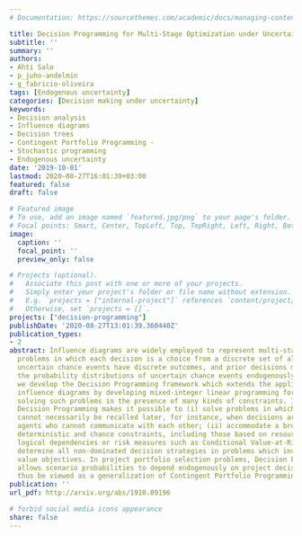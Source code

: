 ```yaml
---
# Documentation: https://sourcethemes.com/academic/docs/managing-content/

title: Decision Programming for Multi-Stage Optimization under Uncertainty
subtitle: ''
summary: ''
authors:
- Ahti Salo
- p_juho-andelmin
- g_fabricio-oliveira
tags: [Endogenous uncertainty]
categories: [Decision making under uncertainty]
keywords: 
- Decision analysis 
- Influence diagrams 
- Decision trees 
- Contingent Portfolio Programming -
- Stochastic programming 
- Endogenous uncertainty
date: '2019-10-01'
lastmod: 2020-08-27T16:01:39+03:00
featured: false
draft: false

# Featured image
# To use, add an image named `featured.jpg/png` to your page's folder.
# Focal points: Smart, Center, TopLeft, Top, TopRight, Left, Right, BottomLeft, Bottom, BottomRight.
image:
  caption: ''
  focal_point: ''
  preview_only: false

# Projects (optional).
#   Associate this post with one or more of your projects.
#   Simply enter your project's folder or file name without extension.
#   E.g. `projects = ["internal-project"]` references `content/project/deep-learning/index.md`.
#   Otherwise, set `projects = []`.
projects: ["decision-programming"]
publishDate: '2020-08-27T13:01:39.360440Z'
publication_types:
- 2
abstract: Influence diagrams are widely employed to represent multi-stage decision
  problems in which each decision is a choice from a discrete set of alternatives,
  uncertain chance events have discrete outcomes, and prior decisions may influence
  the probability distributions of uncertain chance events endogenously. In this paper,
  we develop the Decision Programming framework which extends the applicability of
  influence diagrams by developing mixed-integer linear programming formulations for
  solving such problems in the presence of many kinds of constraints. In particular,
  Decision Programming makes it possible to (i) solve problems in which earlier decisions
  cannot necessarily be recalled later, for instance, when decisions are taken by
  agents who cannot communicate with each other; (ii) accommodate a broad range of
  deterministic and chance constraints, including those based on resource consumption,
  logical dependencies or risk measures such as Conditional Value-at-Risk; and (iii)
  determine all non-dominated decision strategies in problems which involve multiple
  value objectives. In project portfolio selection problems, Decision Programming
  allows scenario probabilities to depend endogenously on project decisions and can
  thus be viewed as a generalization of Contingent Portfolio Programming.
publication: ''
url_pdf: http://arxiv.org/abs/1910.09196

# forbid social media icons appearance
share: false
---
```


